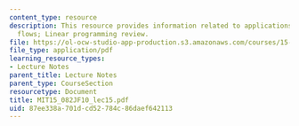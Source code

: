 ```yaml
---
content_type: resource
description: This resource provides information related to applications of network
  flows; Linear programming review.
file: https://ol-ocw-studio-app-production.s3.amazonaws.com/courses/15-082j-network-optimization-fall-2010/87ee338a701dcd52784c86daef642113_MIT15_082JF10_lec15.pdf
file_type: application/pdf
learning_resource_types:
- Lecture Notes
parent_title: Lecture Notes
parent_type: CourseSection
resourcetype: Document
title: MIT15_082JF10_lec15.pdf
uid: 87ee338a-701d-cd52-784c-86daef642113
---
```

